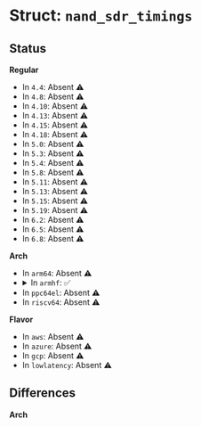 # Struct: <code>nand_sdr_timings</code>

## Status
<b>Regular</b>
<ul>
<li>
In <code>4.4</code>: Absent ⚠️
</li>
<li>
In <code>4.8</code>: Absent ⚠️
</li>
<li>
In <code>4.10</code>: Absent ⚠️
</li>
<li>
In <code>4.13</code>: Absent ⚠️
</li>
<li>
In <code>4.15</code>: Absent ⚠️
</li>
<li>
In <code>4.18</code>: Absent ⚠️
</li>
<li>
In <code>5.0</code>: Absent ⚠️
</li>
<li>
In <code>5.3</code>: Absent ⚠️
</li>
<li>
In <code>5.4</code>: Absent ⚠️
</li>
<li>
In <code>5.8</code>: Absent ⚠️
</li>
<li>
In <code>5.11</code>: Absent ⚠️
</li>
<li>
In <code>5.13</code>: Absent ⚠️
</li>
<li>
In <code>5.15</code>: Absent ⚠️
</li>
<li>
In <code>5.19</code>: Absent ⚠️
</li>
<li>
In <code>6.2</code>: Absent ⚠️
</li>
<li>
In <code>6.5</code>: Absent ⚠️
</li>
<li>
In <code>6.8</code>: Absent ⚠️
</li>
</ul>
<b>Arch</b>
<ul>
<li>
In <code>arm64</code>: Absent ⚠️
</li>
<li>
<details>
<summary>In <code>armhf</code>: ✅</summary>

```c
struct nand_sdr_timings {
    u64 tBERS_max;
    u32 tCCS_min;
    u64 tPROG_max;
    u64 tR_max;
    u32 tALH_min;
    u32 tADL_min;
    u32 tALS_min;
    u32 tAR_min;
    u32 tCEA_max;
    u32 tCEH_min;
    u32 tCH_min;
    u32 tCHZ_max;
    u32 tCLH_min;
    u32 tCLR_min;
    u32 tCLS_min;
    u32 tCOH_min;
    u32 tCS_min;
    u32 tDH_min;
    u32 tDS_min;
    u32 tFEAT_max;
    u32 tIR_min;
    u32 tITC_max;
    u32 tRC_min;
    u32 tREA_max;
    u32 tREH_min;
    u32 tRHOH_min;
    u32 tRHW_min;
    u32 tRHZ_max;
    u32 tRLOH_min;
    u32 tRP_min;
    u32 tRR_min;
    u64 tRST_max;
    u32 tWB_max;
    u32 tWC_min;
    u32 tWH_min;
    u32 tWHR_min;
    u32 tWP_min;
    u32 tWW_min;
};
```
</details>
</li>
<li>
In <code>ppc64el</code>: Absent ⚠️
</li>
<li>
In <code>riscv64</code>: Absent ⚠️
</li>
</ul>
<b>Flavor</b>
<ul>
<li>
In <code>aws</code>: Absent ⚠️
</li>
<li>
In <code>azure</code>: Absent ⚠️
</li>
<li>
In <code>gcp</code>: Absent ⚠️
</li>
<li>
In <code>lowlatency</code>: Absent ⚠️
</li>
</ul>

## Differences
<b>Arch</b>
<ul>
</ul>
